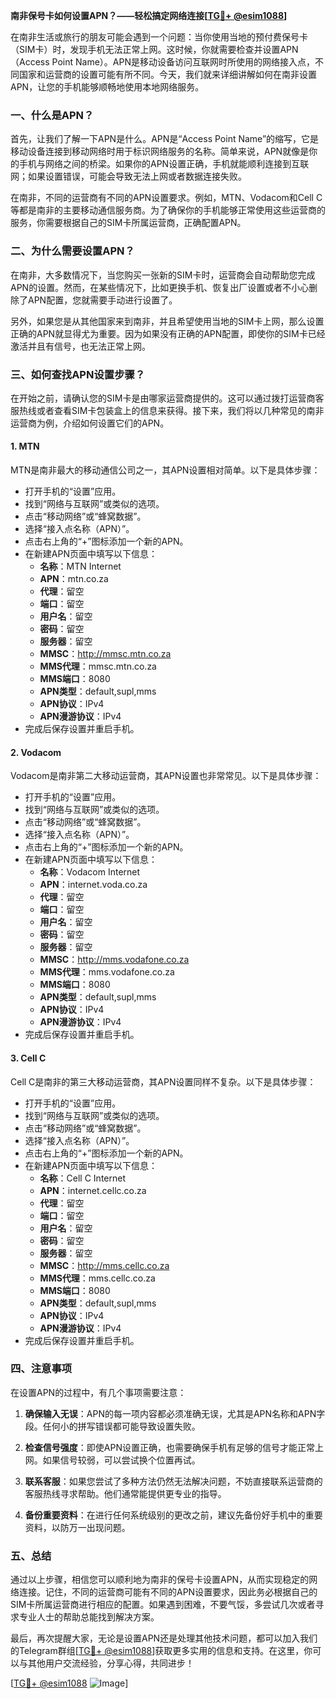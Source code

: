 **南非保号卡如何设置APN？——轻松搞定网络连接[[TG💪+ @esim1088](https://t.me/s/esim1088)]**

在南非生活或旅行的朋友可能会遇到一个问题：当你使用当地的预付费保号卡（SIM卡）时，发现手机无法正常上网。这时候，你就需要检查并设置APN（Access Point Name）。APN是移动设备访问互联网时所使用的网络接入点，不同国家和运营商的设置可能有所不同。今天，我们就来详细讲解如何在南非设置APN，让您的手机能够顺畅地使用本地网络服务。

### 一、什么是APN？

首先，让我们了解一下APN是什么。APN是“Access Point Name”的缩写，它是移动设备连接到移动网络时用于标识网络服务的名称。简单来说，APN就像是你的手机与网络之间的桥梁。如果你的APN设置正确，手机就能顺利连接到互联网；如果设置错误，可能会导致无法上网或者数据连接失败。

在南非，不同的运营商有不同的APN设置要求。例如，MTN、Vodacom和Cell C等都是南非的主要移动通信服务商。为了确保你的手机能够正常使用这些运营商的服务，你需要根据自己的SIM卡所属运营商，正确配置APN。

### 二、为什么需要设置APN？

在南非，大多数情况下，当您购买一张新的SIM卡时，运营商会自动帮助您完成APN的设置。然而，在某些情况下，比如更换手机、恢复出厂设置或者不小心删除了APN配置，您就需要手动进行设置了。

另外，如果您是从其他国家来到南非，并且希望使用当地的SIM卡上网，那么设置正确的APN就显得尤为重要。因为如果没有正确的APN配置，即使你的SIM卡已经激活并且有信号，也无法正常上网。

### 三、如何查找APN设置步骤？

在开始之前，请确认您的SIM卡是由哪家运营商提供的。这可以通过拨打运营商客服热线或者查看SIM卡包装盒上的信息来获得。接下来，我们将以几种常见的南非运营商为例，介绍如何设置它们的APN。

#### 1. MTN

MTN是南非最大的移动通信公司之一，其APN设置相对简单。以下是具体步骤：

- 打开手机的“设置”应用。
- 找到“网络与互联网”或类似的选项。
- 点击“移动网络”或“蜂窝数据”。
- 选择“接入点名称（APN）”。
- 点击右上角的“+”图标添加一个新的APN。
- 在新建APN页面中填写以下信息：
  - **名称**：MTN Internet
  - **APN**：mtn.co.za
  - **代理**：留空
  - **端口**：留空
  - **用户名**：留空
  - **密码**：留空
  - **服务器**：留空
  - **MMSC**：http://mmsc.mtn.co.za
  - **MMS代理**：mmsc.mtn.co.za
  - **MMS端口**：8080
  - **APN类型**：default,supl,mms
  - **APN协议**：IPv4
  - **APN漫游协议**：IPv4
- 完成后保存设置并重启手机。

#### 2. Vodacom

Vodacom是南非第二大移动运营商，其APN设置也非常常见。以下是具体步骤：

- 打开手机的“设置”应用。
- 找到“网络与互联网”或类似的选项。
- 点击“移动网络”或“蜂窝数据”。
- 选择“接入点名称（APN）”。
- 点击右上角的“+”图标添加一个新的APN。
- 在新建APN页面中填写以下信息：
  - **名称**：Vodacom Internet
  - **APN**：internet.voda.co.za
  - **代理**：留空
  - **端口**：留空
  - **用户名**：留空
  - **密码**：留空
  - **服务器**：留空
  - **MMSC**：http://mms.vodafone.co.za
  - **MMS代理**：mms.vodafone.co.za
  - **MMS端口**：8080
  - **APN类型**：default,supl,mms
  - **APN协议**：IPv4
  - **APN漫游协议**：IPv4
- 完成后保存设置并重启手机。

#### 3. Cell C

Cell C是南非的第三大移动运营商，其APN设置同样不复杂。以下是具体步骤：

- 打开手机的“设置”应用。
- 找到“网络与互联网”或类似的选项。
- 点击“移动网络”或“蜂窝数据”。
- 选择“接入点名称（APN）”。
- 点击右上角的“+”图标添加一个新的APN。
- 在新建APN页面中填写以下信息：
  - **名称**：Cell C Internet
  - **APN**：internet.cellc.co.za
  - **代理**：留空
  - **端口**：留空
  - **用户名**：留空
  - **密码**：留空
  - **服务器**：留空
  - **MMSC**：http://mms.cellc.co.za
  - **MMS代理**：mms.cellc.co.za
  - **MMS端口**：8080
  - **APN类型**：default,supl,mms
  - **APN协议**：IPv4
  - **APN漫游协议**：IPv4
- 完成后保存设置并重启手机。

### 四、注意事项

在设置APN的过程中，有几个事项需要注意：

1. **确保输入无误**：APN的每一项内容都必须准确无误，尤其是APN名称和APN字段。任何小的拼写错误都可能导致设置失败。
   
2. **检查信号强度**：即使APN设置正确，也需要确保手机有足够的信号才能正常上网。如果信号较弱，可以尝试换个位置再试。

3. **联系客服**：如果您尝试了多种方法仍然无法解决问题，不妨直接联系运营商的客服热线寻求帮助。他们通常能提供更专业的指导。

4. **备份重要资料**：在进行任何系统级别的更改之前，建议先备份好手机中的重要资料，以防万一出现问题。

### 五、总结

通过以上步骤，相信您可以顺利地为南非的保号卡设置APN，从而实现稳定的网络连接。记住，不同的运营商可能有不同的APN设置要求，因此务必根据自己的SIM卡所属运营商进行相应的配置。如果遇到困难，不要气馁，多尝试几次或者寻求专业人士的帮助总能找到解决方案。

最后，再次提醒大家，无论是设置APN还是处理其他技术问题，都可以加入我们的Telegram群组[[TG💪+ @esim1088](https://t.me/s/esim1088)]获取更多实用的信息和支持。在这里，你可以与其他用户交流经验，分享心得，共同进步！

[[TG💪+ @esim1088](https://t.me/s/esim1088) ![Image](https://i.postimg.cc/4NQfJmqS/Snipaste-2025-05-13-00-14-12.png)]